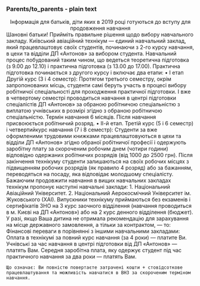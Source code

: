 ### Parents/to_parents - plain text

<center>Інформація для батьків,
діти яких в 2019 році готуються до вступу для
продовження навчання</center>
	Шановні батьки!
	Прийміть правильне рішення щодо вибору навчального закладу. Київський авіаційний технікум — єдиний навчальний заклад, який працевлаштовує своїх студентів, починаючи з 2-го курсу навчання, в цехи та відділи ДП «Антонов» за вибором студента.
Навчальний процес побудований таким чином, що ведеться теоретична підготовка (з 9.00 до 12.10) і практична підготовка (з 13.00 до 17.00).
	Практична підготовка починається з другого курсу і включає два етапи:
		• І етап Другій курс (3 і 4 семестр):
	Протягом третього семестру, окрім запропонованих місць, студенти самі беруть участь в процесі вибору робітничої спеціальності для проходження практичної підготовки. І вже в четвертому семестрі проводиться навчання в центрі підготовки спеціалістів ДП «Антонов» за обраною робітничою спеціальністю з виплатою учнівських в розмірі згідно з обраною робітничою спеціальністю. Термін навчання 6 місяців. Після навчання присвоюється робітничий розряд.
		• ІІ-й етап. Третій курс (5 і 6 семестр) і четвертийкурс навчання (7 і 8 семестр):
	Студенти за вже оформленими трудовими книжками працевлаштовуються в цехи та відділи ДП «Антонов» згідно обраної робітничої професії і одержують заробітну плату за скороченим робочим днем (чотири години) відповідно одержаних робітничих розрядів (від 1000 до 2500 грн).
	Після закінчення технікуму студенти залишаються на своїх робочих місцях з підвищенням робочих розрядів (як правило 4 розряд) або за бажанням, переводяться на посаду, яка відповідає молодшому спеціалісту. 
	Бажаючим продовжити навчання в вищих навчальних закладах технікум пропонує наступні навчальні заклади:
		1. Національний Авіаційний Університет.
		2. Національний Аерокосмічний Університет ім. Жуковського (ХАІ).
	Випускники технікуму приймаються без екзаменів і сертифікатів ЗНО на 3 курс заочного відділення (навчання проводиться в м. Києві на ДП «Антонов») або на 2 курс денного відділення (бюджет).
	У разі, якщо Ваша дитина не отримала рекомендацію для зарахування на місце державного замовлення, а тільки за контрактом, — то: 
	Фінансові переваги в порівнянні з іншими навчальними закладами:
	Оплата в технікумі за повний курс навчання (за 4 роки) — платите Ви.
	Учнівські за час навчання в центрі підготовки від ДП «Антонов» — платять Вам.
	Середня заробітна плата, яку одержує студент під час практичного навчання за два роки — платять Вам.
	
	Що означає: Ви повністю повертаєте затрачені кошти + стовідсоткове працевлаштування та можливість навчатися в ВНЗ за скороченим терміном навчання.